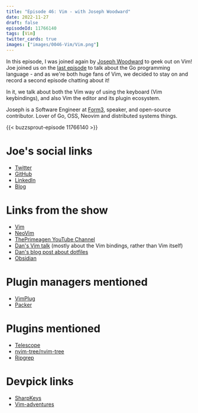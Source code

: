```yaml
---
title: "Episode 46: Vim - with Joseph Woodward"
date: 2022-11-27
draft: false
episodeId: 11766140
tags: [Vim]
twitter_cards: true
images: ["images/0046-Vim/Vim.png"]
---
```


In this episode, I was joined again by [Joseph Woodward](https://twitter.com/_josephwoodward) to geek out on Vim! Joe joined us on the [last episode](/posts/0045-go/) to talk about the Go programming language - and as we're both huge fans of Vim, we decided to stay on and record a second episode chatting about it!

In it, we talk about both the Vim way of using the keyboard (Vim keybindings), and also Vim the editor and its plugin ecosystem.

Joseph is a Software Engineer at [Form3](https://www.form3.tech/), speaker, and open-source contributor. Lover of Go, OSS, Neovim and distributed systems things.

{{< buzzsprout-episode 11766140 >}}

# Joe's social links

* [Twitter](https://twitter.com/_josephwoodward)
* [GitHub](https://github.com/JosephWoodward)
* [LinkedIn](https://www.linkedin.com/in/joseph-woodward2/)
* [Blog](http://josephwoodward.co.uk/)

# Links from the show

* [Vim](https://www.vim.org/)
* [NeoVim](https://neovim.io/)
* [ThePrimeagen YouTube Channel](https://www.youtube.com/@ThePrimeagen)
* [Dan's Vim talk](https://youtu.be/JRNkLnlLBQk) (mostly about the Vim bindings, rather than Vim itself)
* [Dan's blog post about dotfiles](https://www.danclarke.com/config-files-in-git)
* [Obsidian](https://obsidian.md/)

# Plugin managers mentioned

* [VimPlug](https://github.com/junegunn/vim-plug)
* [Packer](https://github.com/wbthomason/packer.nvim)

# Plugins mentioned

* [Telescope](https://github.com/nvim-telescope/telescope.nvim)
* [nvim-tree/nvim-tree](https://github.com/nvim-tree/nvim-tree.lua)
* [Ripgrep](https://github.com/BurntSushi/ripgrep)

# Devpick links

* [SharpKeys](https://github.com/randyrants/sharpkeys)
* [Vim-adventures](https://vim-adventures.com/)

